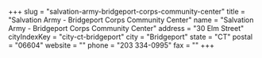 +++
slug = "salvation-army-bridgeport-corps-community-center"
title = "Salvation Army - Bridgeport Corps Community Center"
name = "Salvation Army - Bridgeport Corps Community Center"
address = "30 Elm Street"
cityIndexKey = "city-ct-bridgeport"
city = "Bridgeport"
state = "CT"
postal = "06604"
website = ""
phone = "203 334-0995"
fax = ""
+++
